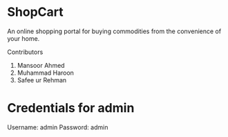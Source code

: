 # ShopCart

An online shopping portal for buying commodities from the convenience of your home.

Contributors

1. Mansoor Ahmed
2. Muhammad Haroon
3. Safee ur Rehman

# Credentials for admin

Username: admin
Password: admin
